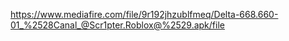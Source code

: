 https://www.mediafire.com/file/9r192jhzublfmeq/Delta-668.660-01_%2528Canal_@Scr1pter.Roblox@%2529.apk/file
